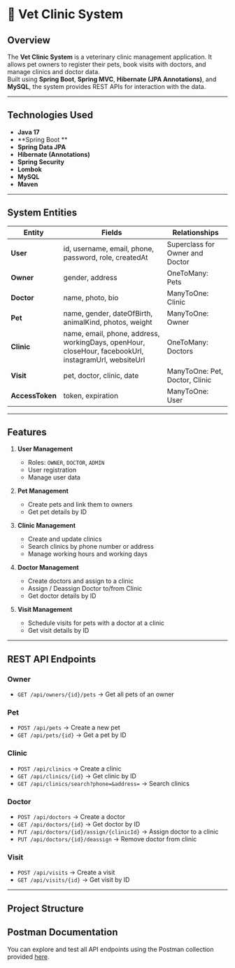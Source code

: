 # 🐾 Vet Clinic System

## Overview
The **Vet Clinic System** is a veterinary clinic management application. It allows pet owners to register their pets, book visits with doctors, and manage clinics and doctor data.  
Built using **Spring Boot**, **Spring MVC**, **Hibernate (JPA Annotations)**, and **MySQL**, the system provides REST APIs for interaction with the data.

---

## Technologies Used
- **Java 17**
- **Spring Boot **
- **Spring Data JPA**
- **Hibernate (Annotations)**
- **Spring Security**
- **Lombok**
- **MySQL**
- **Maven**

---

## System Entities
| Entity | Fields | Relationships |
|--------|--------|---------------|
| **User** | id, username, email, phone, password, role, createdAt | Superclass for Owner and Doctor |
| **Owner** | gender, address | OneToMany: Pets |
| **Doctor** | name, photo, bio | ManyToOne: Clinic |
| **Pet** | name, gender, dateOfBirth, animalKind, photos, weight | ManyToOne: Owner |
| **Clinic** | name, email, phone, address, workingDays, openHour, closeHour, facebookUrl, instagramUrl, websiteUrl | OneToMany: Doctors |
| **Visit** | pet, doctor, clinic, date | ManyToOne: Pet, Doctor, Clinic |
| **AccessToken** | token, expiration | ManyToOne: User |

---

## Features
1. **User Management**
   - Roles: `OWNER`, `DOCTOR`, `ADMIN`
   - User registration
   - Manage user data

2. **Pet Management**
   - Create pets and link them to owners
   - Get pet details by ID

3. **Clinic Management**
   - Create and update clinics
   - Search clinics by phone number or address
   - Manage working hours and working days

4. **Doctor Management**
   - Create doctors and assign to a clinic
   - Assign / Deassign Doctor to/from Clinic
   - Get doctor details by ID

5. **Visit Management**
   - Schedule visits for pets with a doctor at a clinic
   - Get visit details by ID

---

## REST API Endpoints

### Owner
- `GET /api/owners/{id}/pets` → Get all pets of an owner

### Pet
- `POST /api/pets` → Create a new pet
- `GET /api/pets/{id}` → Get a pet by ID

### Clinic
- `POST /api/clinics` → Create a clinic
- `GET /api/clinics/{id}` → Get clinic by ID
- `GET /api/clinics/search?phone=&address=` → Search clinics

### Doctor
- `POST /api/doctors` → Create a doctor
- `GET /api/doctors/{id}` → Get doctor by ID
- `PUT /api/doctors/{id}/assign/{clinicId}` → Assign doctor to a clinic
- `PUT /api/doctors/{id}/deassign` → Remove doctor from clinic

### Visit
- `POST /api/visits` → Create a visit
- `GET /api/visits/{id}` → Get visit by ID

---

## Project Structure


## Postman Documentation
You can explore and test all API endpoints using the Postman collection provided [here](https://documenter.getpostman.com/view/33214421/2sB3HtEbtk).



